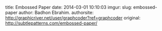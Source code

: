 title: Embossed Paper
date: 2014-03-01 10:10:03
imgur: 
slug: embossed-paper
author: Badhon Ebrahim.
authorsite: http://graphicriver.net/user/graphcoder?ref=graphcoder
original: http://subtlepatterns.com/embossed-paper/

